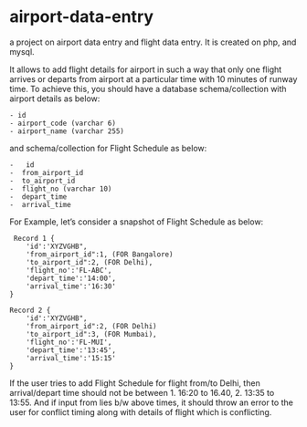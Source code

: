 # airport-data-entry
a project on airport data entry and flight data entry. It is created on php, and mysql.


It allows to add flight details for airport in such a way that only one flight arrives
or departs from airport at a particular time with 10 minutes of runway time. To achieve
this, you should have a database schema/collection with airport details as below:
    
    - id
    - airport_code (varchar 6)
    - airport_name (varchar 255)

and schema/collection for Flight Schedule as below:
    
    -   id
    -  from_airport_id
    -  to_airport_id
    -  flight_no (varchar 10)
    -  depart_time
    -  arrival_time
    
For Example, let’s consider a snapshot of Flight Schedule as below:

     Record 1 {
        'id':'XYZVGHB",
        'from_airport_id":1, (FOR Bangalore)
        'to_airport_id":2, (FOR Delhi),
        'flight_no':'FL-ABC',
        'depart_time':'14:00',
        'arrival_time':'16:30'
    }

    Record 2 {
        'id':'XYZVGHB",
        'from_airport_id":2, (FOR Delhi)
        'to_airport_id":3, (FOR Mumbai),
        'flight_no':'FL-MUI',
        'depart_time':'13:45',
        'arrival_time':'15:15'
    }
If the user tries to add Flight Schedule for flight from/to Delhi, then arrival/depart
time should not be between 1. 16:20 to 16.40, 2. 13:35 to 13:55. And if input from lies
b/w above times, it should throw an error to the user for conflict timing along with
details of flight which is conflicting.



